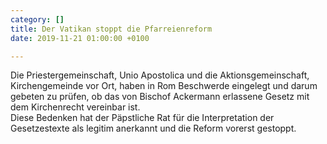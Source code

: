 ```yaml
---
category: []
title: Der Vatikan stoppt die Pfarreienreform
date: 2019-11-21 01:00:00 +0100

---
```

Die Priestergemeinschaft, Unio Apostolica und die Aktionsgemeinschaft, Kirchengemeinde vor Ort, haben in Rom Beschwerde eingelegt und darum gebeten zu prüfen, ob das von Bischof Ackermann erlassene Gesetz mit dem Kirchenrecht vereinbar ist.  
Diese Bedenken hat der Päpstliche Rat für die Interpretation der Gesetzestexte als legitim anerkannt und die Reform vorerst gestoppt.